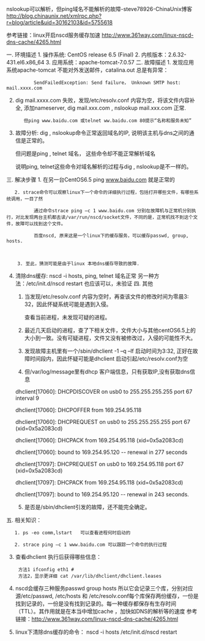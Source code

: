 nslookup可以解析，但ping域名不能解析的故障-steve78926-ChinaUnix博客 http://blog.chinaunix.net/xmlrpc.php?r=blog/article&uid=30162103&id=5755618

参考链接：linux开启nscd服务缓存加速
http://www.361way.com/linux-nscd-dns-cache/4265.html

 

一. 环境描述
      1. 操作系统: CentOS release 6.5 (Final)
      2. 内核版本：2.6.32-431.el6.x86_64
      3. 应用系统：apache-tomcat-7.0.57
二. 故障描述
       1. 发现应用系统apache-tomcat 不能对外发送邮件，catalina.out 总是有异常：

              SendFailedException: Send failure， Unknown SMTP host: mail.xxxx.com

   2.  dig mail.xxxx.com 失败，发现/etc/resolv.conf 内容为空，将该文件内容补全, 添加nameserver, dig mail.xxx.com , nslookup mail.xxx.com 正常.

              但ping www.baidu.com 或telnet ww.baidu.com 80提示“名称和服务未知”

 

   3. 故障分析: dig , nslookup命令正常返回域名的IP, 说明该主机与dns之间的通信是正常的。

        但问题是ping , telnet  域名， 这些命令却不能正常解析域名

        说明ping, telnet这些命令对域名解析的过程与dig , nslookup是不一样的。

三. 解决步骤
         1. 在另一台CentOS6.5 ping www.baidu.com 就是正常的

       2. strace命令可以观察linux下一个命令的详细执行过程，包括打开哪些文件，有哪些系统调用，一目了然

              通过命令strace ping –c 1 www.baidu.com 分别在故障机与正常机分别执行，对比发现两台主机都去读/var/run/nscd/socket文件，不同的是，正常机找不到这个文件，故障可以找到这个文件。

              百度nscd, 原来这是一个linux下的缓存服务，可以缓存passwd, group, hosts.

 

        3. 至此，猜测可能是由于linux 本地dns缓存导致的故障.

   4. 清除dns缓存: nscd -i hosts, ping, telnet 域名正常
    另一种方法：/etc/init.d/nscd restart 也应该可以，未验证
四. 其他
         1. 当发现/etc/resolv.conf 内容为空时，再查该文件的修改时间为零晨3: 32，因此怀疑系统可能是遇到入侵。

            查看当前进程，未发现可疑的进程。

       2. 最近几天启动的进程，查了下相关文件，文件大小与其他centOS6.5上的大小到一致。没有可疑进程，文件又没有被修改过，入侵的可能性不大。

 

       3. 发现故障主机里有一个/sbin/dhclient -1 –q –lf 启动时间为3:32, 正好在故障时间段内，因此怀疑可能是dhclient 启动引起/etc/resolv.conf为空

       4. 但/var/log/message里有dhcp 客户端信息，只有获取IP,没有获取dns信息

 

         dhclient[17060]: DHCPDISCOVER on usb0 to 255.255.255.255 port 67 interval 9

         dhclient[17060]: DHCPOFFER from 169.254.95.118

         dhclient[17060]: DHCPREQUEST on usb0 to 255.255.255.255 port 67 (xid=0x5a2083cd)

         dhclient[17060]: DHCPACK from 169.254.95.118 (xid=0x5a2083cd)

         dhclient[17060]: bound to 169.254.95.120 -- renewal in 277 seconds

         dhclient[17097]: DHCPREQUEST on usb0 to 169.254.95.118 port 67 (xid=0x5a2083cd)

         dhclient[17097]: DHCPACK from 169.254.95.118 (xid=0x5a2083cd)

         dhclient[17097]: bound to 169.254.95.120 -- renewal in 243 seconds.

         5. 是否是/sbin/dhclient引发的故障，还不能完全确定。

 

五. 相关知识：

       1. ps -eo comm,lstart   可以查看进程何时启动的

       2. strace ping –c 1 www.baidu.com 可以跟踪一个命令的执行过程

3. 查看dhclient 执行后获得哪些信息：

        方法1 ifconfig eth1 # 
        方法2，显示更详细 cat /var/lib/dhclient/dhclient.leases
4. nscd会缓存三种服务passwd group hosts
    所以它会记录三个库，分别对应源/etc/passwd, /etc/hosts 和 /etc/resolv.conf每个库保存两份缓存，一份是找到记录的，一份是没有找到记录的。每一种缓存都保存有生存时间（TTL）。其作用就是在本当中增加cache ，加快如DNS的解析等的速度
参考链接：http://www.361way.com/linux-nscd-dns-cache/4265.html
5. linux下清除dns缓存的命令：
        nscd -i hosts
        /etc/init.d/nscd restart